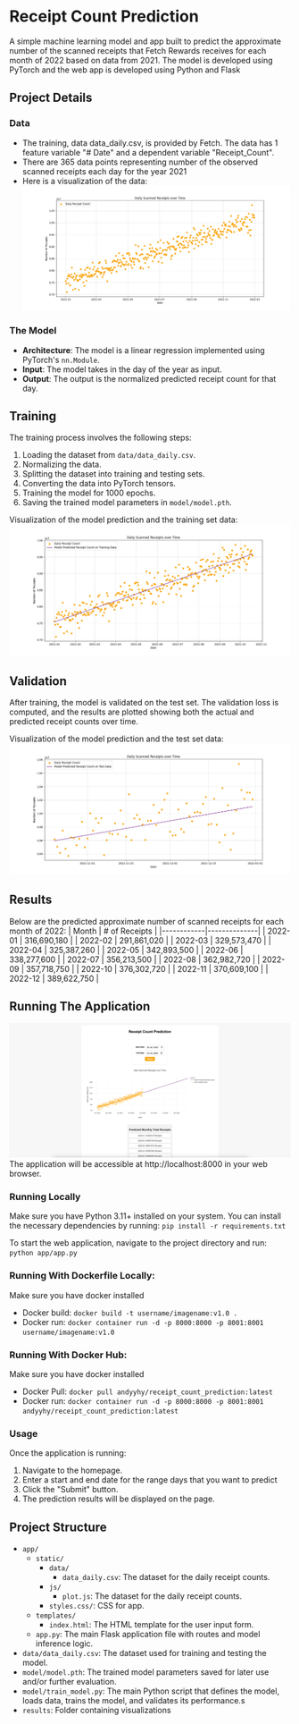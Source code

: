# Receipt Count Prediction

A simple machine learning model and app built to predict the approximate number of the scanned receipts that Fetch Rewards receives for each month of 2022 based on data from 2021. The model is developed using PyTorch and the web app is developed using Python and Flask

## Project Details

### Data

-   The training, data data_daily.csv, is provided by Fetch. The data has 1 feature variable "# Date" and a dependent variable "Receipt_Count".
-   There are 365 data points representing number of the observed scanned receipts each day for the year 2021
-   Here is a visualization of the data:
    ![Display Image](https://github.com/andyyhy/receipt_count_prediction/blob/main/results/data_daily_vis.png)

### The Model

-   **Architecture**: The model is a linear regression implemented using PyTorch's `nn.Module`.
-   **Input**: The model takes in the day of the year as input.
-   **Output**: The output is the normalized predicted receipt count for that day.

## Training

The training process involves the following steps:

1. Loading the dataset from `data/data_daily.csv`.
2. Normalizing the data.
3. Splitting the dataset into training and testing sets.
4. Converting the data into PyTorch tensors.
5. Training the model for 1000 epochs.
6. Saving the trained model parameters in `model/model.pth`.

Visualization of the model prediction and the training set data:
![Display Image](https://github.com/andyyhy/receipt_count_prediction/blob/main/results/training_data.png)

## Validation

After training, the model is validated on the test set. The validation loss is computed, and the results are plotted showing both the actual and predicted receipt counts over time.

Visualization of the model prediction and the test set data:
![Display Image](https://github.com/andyyhy/receipt_count_prediction/blob/main/results/test_data.png)

## Results

Below are the predicted approximate number of scanned receipts for each month of 2022:
| Month | # of Receipts |
|------------|--------------|
| 2022-01 | 316,690,180 |
| 2022-02 | 291,861,020 |
| 2022-03 | 329,573,470 |
| 2022-04 | 325,387,260 |
| 2022-05 | 342,893,500 |
| 2022-06 | 338,277,600 |
| 2022-07 | 356,213,500 |
| 2022-08 | 362,982,720 |
| 2022-09 | 357,718,750 |
| 2022-10 | 376,302,720 |
| 2022-11 | 370,609,100 |
| 2022-12 | 389,622,750 |

## Running The Application

![Display Image](https://github.com/andyyhy/receipt_count_prediction/blob/main/results/app.png)
The application will be accessible at http://localhost:8000 in your web browser.

### Running Locally

Make sure you have Python 3.11+ installed on your system. You can install the necessary dependencies by running:
`pip install -r requirements.txt`

To start the web application, navigate to the project directory and run:
`python app/app.py`

### Running With Dockerfile Locally:

Make sure you have docker installed

-   Docker build: `docker build -t username/imagename:v1.0 .`
-   Docker run: `docker container run -d -p 8000:8000 -p 8001:8001 username/imagename:v1.0`

### Running With Docker Hub:

Make sure you have docker installed

-   Docker Pull: `docker pull andyyhy/receipt_count_prediction:latest`
-   Docker run: `docker container run -d -p 8000:8000 -p 8001:8001 andyyhy/receipt_count_prediction:latest`

### Usage

Once the application is running:

1. Navigate to the homepage.
2. Enter a start and end date for the range days that you want to predict
3. Click the "Submit" button.
4. The prediction results will be displayed on the page.

## Project Structure

-   `app/`
    -   `static/`
        -   `data/`
            -   `data_daily.csv`: The dataset for the daily receipt counts.
        -   `js/`
            -   `plot.js`: The dataset for the daily receipt counts.
        -   `styles.css/`: CSS for app.
    -   `templates/`
        -   `index.html`: The HTML template for the user input form.
    -   `app.py`: The main Flask application file with routes and model inference logic.
-   `data/data_daily.csv`: The dataset used for training and testing the model.
-   `model/model.pth`: The trained model parameters saved for later use and/or further evaluation.
-   `model/train_model.py`: The main Python script that defines the model, loads data, trains the model, and validates its performance.s
-   `results`: Folder containing visualizations
